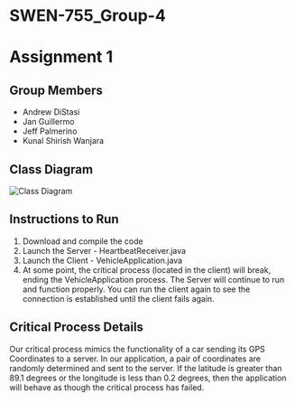 # SWEN-755_Group-4

# Assignment 1

## Group Members
* Andrew DiStasi
* Jan Guillermo
* Jeff Palmerino
* Kunal Shirish Wanjara 


## Class Diagram
![Class Diagram](http://andydistasi.com/dev/755Models/Heartbeat%20Class%20Diagram%20-%20Version%202.png)


## Instructions to Run
1. Download and compile the code
2. Launch the Server - HeartbeatReceiver.java
3. Launch the Client - VehicleApplication.java
4. At some point, the critical process (located in the client) will break, ending the VehicleApplication process.  The Server will continue to run and function properly.  You can run the client again to see the connection is established until the client fails again.


## Critical Process Details
Our critical process mimics the functionality of a car sending its GPS Coordinates to a server.  In our application, a pair of coordinates are randomly determined and sent to the server.  If the latitude is greater than 89.1 degrees or the longitude is less than 0.2 degrees, then the application will behave as though the critical process has failed.
